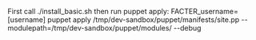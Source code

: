 First call ./install_basic.sh
then run puppet apply:
FACTER_username=[username] puppet apply /tmp/dev-sandbox/puppet/manifests/site.pp --modulepath=/tmp/dev-sandbox/puppet/modules/ --debug

